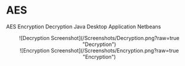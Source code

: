 # AES
AES Encryption Decryption Java Desktop Application Netbeans
<div align="center">
![Decryption Screenshot](/Screenshots/Decryption.png?raw=true "Decryption")
</div>
<div align="center">
![Encryption Screenshot](/Screenshots/Encryption.png?raw=true "Encryption")
</div>